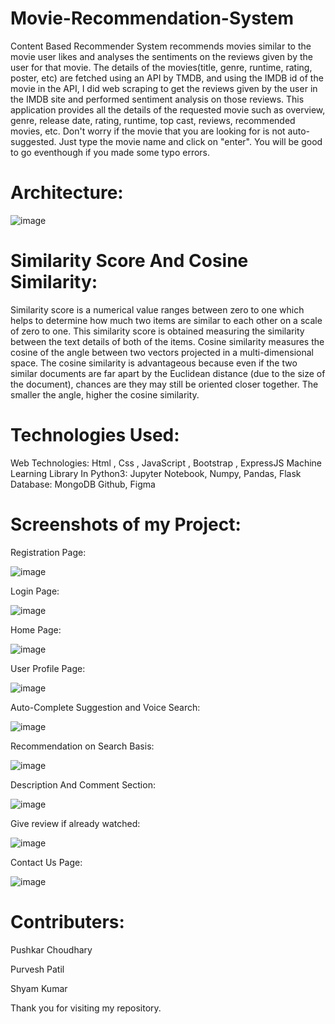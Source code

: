 # Movie-Recommendation-System
Content Based Recommender System recommends movies similar to the movie user likes and analyses the sentiments on the reviews given by the user for that movie.
The details of the movies(title, genre, runtime, rating, poster, etc) are fetched using an API by TMDB, and using the IMDB id of the movie in the API, I did web scraping to get the reviews given by the user in the IMDB site and performed sentiment analysis on those reviews.
This application provides all the details of the requested movie such as overview, genre, release date, rating, runtime, top cast, reviews, recommended movies, etc. Don't worry if the movie that you are looking for is not auto-suggested. Just type the movie name and click on "enter". You will be good to go eventhough if you made some typo errors.
# Architecture:
![image](https://github.com/mayank8823/Movie-Recommendation-System/assets/111684416/16528da4-0f54-44eb-a086-6adba31727f5)
# Similarity Score And Cosine Similarity:
Similarity score is a numerical value ranges between zero to one which helps to determine how much two items are similar to each other on a scale of zero to one. This similarity score is obtained measuring the similarity between the text details of both of the items.
Cosine similarity measures the cosine of the angle between two vectors projected in a multi-dimensional space. The cosine similarity is advantageous because even if the two similar documents are far apart by the Euclidean distance (due to the size of the document), chances are they may still be oriented closer together. The smaller the angle, higher the cosine similarity.
# Technologies Used:
Web Technologies: Html , Css , JavaScript , Bootstrap , ExpressJS
Machine Learning Library In Python3: Jupyter Notebook, Numpy, Pandas, Flask
Database: MongoDB
Github, Figma

# Screenshots of my Project:
Registration Page:

![image](https://github.com/mayank8823/Movie-Recommendation-System/assets/111684416/adcd017b-34db-4662-814c-1f4e489ece6e)

Login Page:

![image](https://github.com/mayank8823/Movie-Recommendation-System/assets/111684416/8b9e4444-7ce8-44dc-9665-794f2240b000)

Home Page:

![image](https://github.com/mayank8823/Movie-Recommendation-System/assets/111684416/f1f3b334-254b-4acd-97cb-5c6482c2edcf)

User Profile Page:

![image](https://github.com/mayank8823/Movie-Recommendation-System/assets/111684416/cf2366f4-87d4-4031-b715-0064cf82aad8)

Auto-Complete Suggestion and Voice Search:

![image](https://github.com/mayank8823/Movie-Recommendation-System/assets/111684416/adabccb4-172c-4cf8-a393-5ee93f7a827b)

Recommendation on Search Basis:

![image](https://github.com/mayank8823/Movie-Recommendation-System/assets/111684416/237f6675-029e-4b03-9c50-909561807a6c)

Description And Comment Section:

![image](https://github.com/mayank8823/Movie-Recommendation-System/assets/111684416/3b0d7972-a5da-4abe-8888-0992cb4579ce)

Give review if already watched:

![image](https://github.com/mayank8823/Movie-Recommendation-System/assets/111684416/e53532e1-73c8-4aaa-9857-f37715953c5e)

Contact Us Page:

![image](https://github.com/mayank8823/Movie-Recommendation-System/assets/111684416/650b169f-4091-449d-9243-9af418a4c95c)


# Contributers:
Pushkar Choudhary

Purvesh Patil

Shyam Kumar


Thank you for visiting my repository.
